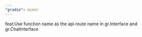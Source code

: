 ```yaml
---
"gradio": minor
---
```


feat:Use function name as the api route name in gr.Interface and gr.ChatInterface
